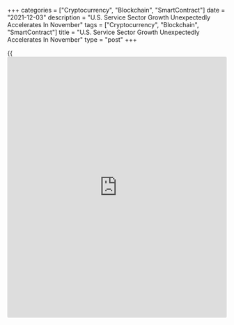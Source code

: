 +++
categories = ["Cryptocurrency", "Blockchain", "SmartContract"]
date = "2021-12-03"
description = "U.S. Service Sector Growth Unexpectedly Accelerates In November"
tags = ["Cryptocurrency", "Blockchain", "SmartContract"]
title = "U.S. Service Sector Growth Unexpectedly Accelerates In November"
type = "post"
+++

{{<iframe id="large-banner" src="https://www.bounty.group/#slide=20.0" width="100%" height="600" scrolling="no" style="border: 0px solid rgb(216, 221, 230); border-radius: 3px;">}}

The Institute for Supply Management released a report on Friday showing
an unexpected acceleration in the pace of growth in U.S. service sector
activity in the month of November.

The ISM said its services PMI rose to a record high 69.1 in November
from 66.7 in October, with a reading above 50 indicating growth in the
sector. The increase surprised economists, who had expected the index to
dip to 65.0.

"In November, record growth continued for the services sector, which has
expanded for all but two of the last 142 months," said Anthony Nieves,
Chair of the ISM Services Business Survey Committee.

"Demand continues to outpace supply that has been impacted by capacity
constraints, shortages of labor and materials, and logistical
challenges," he added. "This has also caused demand-pull inflation that
is affecting overall [business][1] conditions."

The unexpected advance by the headline index partly reflected a
significant acceleration in the pace of growth in business activity, as
the business activity index jumped to 74.6 in November from 69.8 in
October.

The employment index also shot up to 56.5 in November from 51.6 in
October, indicating an acceleration in the pace of job growth in the
service sector.

However, a Labor Department report released earlier in the day showed
employment in the service-providing sector rose by 175,000 jobs in
November after spiking by 534,000 jobs in October.

The ISM said the new orders index and the supplier deliveries were
unchanged from the previous month at 69.7 and 75.7, respectively, while
the backlog of orders index fell to 65.9 in November from 67.3 in
October.

The prices index also edged down to 82.3 in November from 82.9 in
October, although the index was still at its third-highest reading since
September 2005.

On Wednesday, the ISM released a separate report showing manufacturing
activity in the U.S. grew at a slightly faster rate in the month of
November.

The ISM said its manufacturing PMI crept up to 61.1 in November from
60.8 in October. Economists had expected the index to inch up to 61.0.

For comments and feedback [contact](https://www.playgroundfx.com/contact/): editorial@rtt[news](https://www.letsplayfx.com/blog/forex-news-website/).com

[Economic News][2]

 **What parts of the world are seeing the best (and worst) economic
performances lately? Click[here][3] to check out our [Econ Scorecard][3]
and find out! See up-to-the-moment [ranking](https://www.playgroundfx.com/blog/crypto-exchange-ranking/)s for the best and worst
performers in [GDP][4], [unemployment rate][5], [inflation][6] and much
more.**

   1. www.rtt[news](https://www.letsplayfx.com/blog/forex-news-website/).com/Content/Business.aspx
   2. www.rtt[news](https://www.letsplayfx.com/blog/forex-news-website/).com/Content/EconomicNews.aspx
   3. www.rtt[news](https://www.letsplayfx.com/blog/forex-news-website/).com/economic-scorecard/world-rank/unemployment-rate/highest-performance.aspx
   4. www.rtt[news](https://www.letsplayfx.com/blog/forex-news-website/).com/economic-scorecard/world-rank/GDP/highest-performance.aspx
   5. www.rtt[news](https://www.letsplayfx.com/blog/forex-news-website/).com/economic-scorecard/world-rank/unemployment-rate/lowest-performance.aspx
   6. www.rtt[news](https://www.letsplayfx.com/blog/forex-news-website/).com/economic-scorecard/world-rank/CPI/highest-performance.aspx